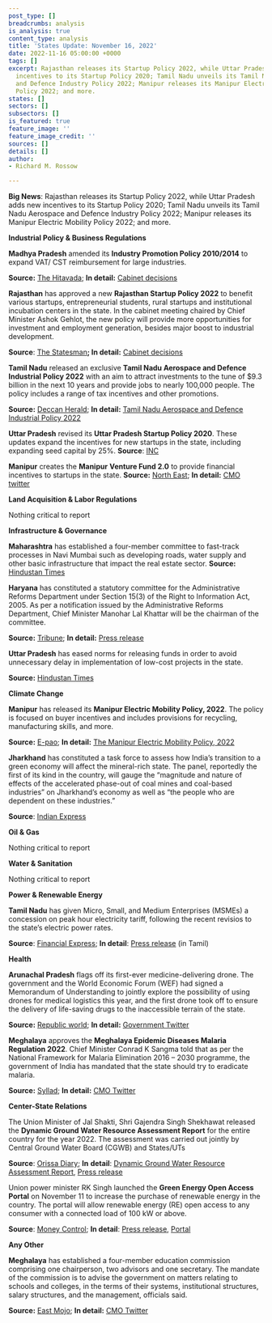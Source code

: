 ```yaml
---
post_type: []
breadcrumbs: analysis
is_analysis: true
content_type: analysis
title: 'States Update: November 16, 2022'
date: 2022-11-16 05:00:00 +0000
tags: []
excerpt: Rajasthan releases its Startup Policy 2022, while Uttar Pradesh adds new
  incentives to its Startup Policy 2020; Tamil Nadu unveils its Tamil Nadu Aerospace
  and Defence Industry Policy 2022; Manipur releases its Manipur Electric Mobility
  Policy 2022; and more.
states: []
sectors: []
subsectors: []
is_featured: true
feature_image: ''
feature_image_credit: ''
sources: []
details: []
author:
- Richard M. Rossow

---
```

**Big News**: Rajasthan releases its Startup Policy 2022, while Uttar Pradesh adds new incentives to its Startup Policy 2020; Tamil Nadu unveils its Tamil Nadu Aerospace and Defence Industry Policy 2022; Manipur releases its Manipur Electric Mobility Policy 2022; and more.

**Industrial Policy & Business Regulations**

**Madhya Pradesh** amended its **Industry Promotion Policy 2010/2014** to expand VAT/ CST reimbursement for large industries.

**Source:** [The Hitavada](https://www.thehitavada.com/Encyc/2022/11/10/Cabinet-approves-Rs-678-crore-for-CM-Rise-Scheme.html); **In detail:** [Cabinet decisions](https://www.mpinfo.org/Home/CabinetDetails?newsid=221109S2&fontname=FontEnglish&LocID=32&pubdate=11/09/2022)

**Rajasthan** has approved a new **Rajasthan Startup Policy 2022** to benefit various startups, entrepreneurial students, rural startups and institutional incubation centers in the state. In the cabinet meeting chaired by Chief Minister Ashok Gehlot, the new policy will provide more opportunities for investment and employment generation, besides major boost to industrial development.

**Source**: [The Statesman](https://www.thestatesman.com/india/gehlot-govt-approves-new-rajasthan-startup-policy-2022-1503130043.html)**; In detail:** [Cabinet decisions](https://cmo.rajasthan.gov.in/cmoadmin/Program/Pdf/4f909888d4cf4369b295d94e77f8021b_01.pdf)

**Tamil Nadu** released an exclusive **Tamil Nadu Aerospace and Defence Industrial Policy 2022** with an aim to attract investments to the tune of $9.3 billion in the next 10 years and provide jobs to nearly 100,000 people. The policy includes a range of tax incentives and other promotions.

**Source:** [Deccan Herald](https://www.deccanherald.com/national/south/tamil-nadu-launches-aerospace-defence-industrial-policy-1160512.html); **In detail:** [Tamil Nadu Aerospace and Defence Industrial Policy 2022](https://investingintamilnadu.com/DIGIGOV/StaticAttachment?AttachmentFileName=/pdf/poli_noti/Aerospace_and_Defence_Policy_2022.pdf)

**Uttar Pradesh** revised its **Uttar Pradesh Startup Policy 2020**. These updates expand the incentives for new startups in the state, including expanding seed capital by 25%. **Source**: [INC](https://inc42.com/buzz/up-govt-revamps-startup-policy-increases-seed-capital-by-50-to-inr-7-lakh/)

**Manipur** creates the **Manipur** **Venture Fund 2.0** to provide financial incentives to startups in the state. **Source:** [North East](https://www.northeasttoday.in/2022/11/12/manipur-cm-launches-new-start-up-venture-provide-employment-opportunities-to-every-household/); **In detail:** [CMO twitter](https://twitter.com/manipur_cmo/status/1591428924894244867)

**Land Acquisition & Labor Regulations**

Nothing critical to report

**Infrastructure & Governance**

**Maharashtra** has established a four-member committee to fast-track processes in Navi Mumbai such as developing roads, water supply and other basic infrastructure that impact the real estate sector. **Source:** [Hindustan Times](https://www.hindustantimes.com/real-estate/maharashtra-sets-up-committee-to-fast-track-navi-mumbai-real-estate-projects-101667823795472.html)

**Haryana** has constituted a statutory committee for the Administrative Reforms Department under Section 15(3) of the Right to Information Act, 2005. As per a notification issued by the Administrative Reforms Department, Chief Minister Manohar Lal Khattar will be the chairman of the committee.

**Source:** [Tribune](https://www.tribuneindia.com/news/haryana/panel-for-admn-reforms-dept-450149); **In detail:** [Press release](https://prharyana.gov.in/en/the-haryana-government-has-constituted-a-statutory-committee-for-the-administrative-reforms)

**Uttar Pradesh** has eased norms for releasing funds in order to avoid unnecessary delay in implementation of low-cost projects in the state.

**Source:** [Hindustan Times](https://www.hindustantimes.com/cities/lucknow-news/lowcost-projects-uttar-pradesh-government-eases-norms-for-releasing-funds-to-avoid-delay-101667842901565.html)

**Climate Change**

**Manipur** has released its **Manipur Electric Mobility Policy, 2022**. The policy is focused on buyer incentives and includes provisions for recycling, manufacturing skills, and more.

**Source:** [E-pao](http://e-pao.net/GP.asp?src=22..101122.nov22); **In detail:** [The Manipur Electric Mobility Policy, 2022](https://manipurgovtpress.nic.in/en/details_gazzete/?gazette=1573)

**Jharkhand** has constituted a task force to assess how India’s transition to a green economy will affect the mineral-rich state. The panel, reportedly the first of its kind in the country, will gauge the “magnitude and nature of effects of the accelerated phase-out of coal mines and coal-based industries” on Jharkhand’s economy as well as “the people who are dependent on these industries.”

**Source**: [Indian Express](https://indianexpress.com/article/opinion/editorials/jharkhands-task-force-to-assess-impact-of-indias-climate-commitments-is-a-step-in-the-right-direction-8263662/)

**Oil & Gas**

Nothing critical to report

**Water & Sanitation**

Nothing critical to report

**Power & Renewable Energy**

**Tamil Nadu** has given Micro, Small, and Medium Enterprises (MSMEs) a concession on peak hour electricity tariff, following the recent revisios to the state’s electric power rates.

**Source**: [Financial Express](https://www.financialexpress.com/industry/sme/msme-eodb-tamil-nadu-govt-reduces-peak-hour-power-charges-to-15-for-msmes/2802953/); **In detail**: [Press release](https://cms.tn.gov.in/sites/default/files/press_release/pr091122_1978.pdf) (in Tamil)

**Health**

**Arunachal Pradesh** flags off its first-ever medicine-delivering drone. The government and the World Economic Forum (WEF) had signed a Memorandum of Understanding to jointly explore the possibility of using drones for medical logistics this year, and the first drone took off to ensure the delivery of life-saving drugs to the inaccessible terrain of the state.

**Source:** [Republic world](https://www.republicworld.com/india-news/general-news/a-game-changer-in-a-first-drone-delivers-medicine-in-remote-areas-of-arunachal-pradesh-articleshow.html); **In detail:** [Government Twitter](https://twitter.com/MyGovArunachal/status/1590630075514630146)

**Meghalaya** approves the **Meghalaya Epidemic Diseases Malaria Regulation 2022**. Chief Minister Conrad K Sangma told that as per the National Framework for Malaria Elimination 2016 – 2030 programme, the government of India has mandated that the state should try to eradicate malaria.

**Source:** [Syllad](https://www.syllad.com/govt-approves-meghalaya-epidemic-diseases-malaria-regulation-2022/); **In detail:** [CMO Twitter](https://twitter.com/SangmaConrad/status/1590345599815413761)

**Center-State Relations**

The Union Minister of Jal Shakti, Shri Gajendra Singh Shekhawat released the **Dynamic Ground Water Resource Assessment Report** for the entire country for the year 2022. The assessment was carried out jointly by Central Ground Water Board (CGWB) and States/UTs

**Source**: [Orissa Diary](https://orissadiary.com/union-minister-of-jal-shakti-gajendra-singh-shekhawat-today-released-the-dynamic-ground-water-resource-assessment-report-for-the-country-for-the-year-2022/); **In** **detail**: [Dynamic Ground Water Resource Assessment Report](https://static.pib.gov.in/WriteReadData/userfiles/file/GWRA2022(1)HIDO.pdf), [Press release](https://pib.gov.in/PressReleaseIframePage.aspx?PRID=1874808)

Union power minister RK Singh launched the **Green Energy Open Access Portal** on November 11 to increase the purchase of renewable energy in the country. The portal will allow renewable energy (RE) open access to any consumer with a connected load of 100 kW or above.

**Source**: [Money Control](https://www.moneycontrol.com/news/power/power-minister-rk-singh-launches-green-energy-open-access-portal-9502601.html); **In detail**: [Press release](https://pib.gov.in/PressReleasePage.aspx?PRID=1875269), [Portal](https://greenopenaccess.in/)

**Any Other**

**Meghalaya** has established a four-member education commission comprising one chairperson, two advisors and one secretary. The mandate of the commission is to advise the government on matters relating to schools and colleges, in the terms of their systems, institutional structures, salary structures, and the management, officials said.

**Source:** [East Mojo](https://www.eastmojo.com/meghalaya/2022/11/09/meghalaya-to-have-4-member-state-education-commission/); **In detail:** [CMO Twitter](https://twitter.com/SangmaConrad/status/1590381935909810177)